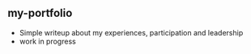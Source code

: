 ## my-portfolio
- Simple writeup about my experiences, participation and leadership
- work in progress
